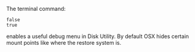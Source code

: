 The terminal command:

~~~
false
true
~~~
enables a useful debug menu in Disk Utility.  By default
OSX hides certain mount points like where the restore system is.
